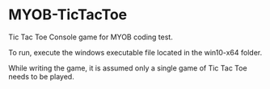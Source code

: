# MYOB-TicTacToe

Tic Tac Toe Console game for MYOB coding test.

To run, execute the windows executable file located in the win10-x64 folder.

While writing the game, it is assumed only a single game of Tic Tac Toe needs to be played.
